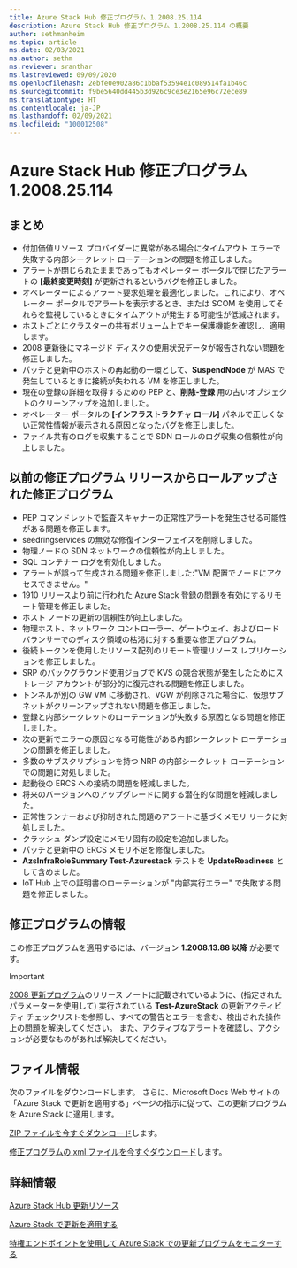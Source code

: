 ```yaml
---
title: Azure Stack Hub 修正プログラム 1.2008.25.114
description: Azure Stack Hub 修正プログラム 1.2008.25.114 の概要
author: sethmanheim
ms.topic: article
ms.date: 02/03/2021
ms.author: sethm
ms.reviewer: sranthar
ms.lastreviewed: 09/09/2020
ms.openlocfilehash: 2ebfe0e902a86c1bbaf53594e1c089514fa1b46c
ms.sourcegitcommit: f9be5640dd445b3d926c9ce3e2165e96c72ece89
ms.translationtype: HT
ms.contentlocale: ja-JP
ms.lasthandoff: 02/09/2021
ms.locfileid: "100012508"
---
```

# <a name="azure-stack-hub-hotfix-1200825114"></a>Azure Stack Hub 修正プログラム 1.2008.25.114

## <a name="summary"></a>まとめ

- 付加価値リソース プロバイダーに異常がある場合にタイムアウト エラーで失敗する内部シークレット ローテーションの問題を修正しました。
- アラートが閉じられたままであってもオペレーター ポータルで閉じたアラートの **[最終変更時刻]** が更新されるというバグを修正しました。
- オペレーターによるアラート要求処理を最適化しました。これにより、オペレーター ポータルでアラートを表示するとき、または SCOM を使用してそれらを監視しているときにタイムアウトが発生する可能性が低減されます。
- ホストごとにクラスターの共有ボリューム上でキー保護機能を確認し、適用します。
- 2008 更新後にマネージド ディスクの使用状況データが報告されない問題を修正しました。
- パッチと更新中のホストの再起動の一環として、**SuspendNode** が MAS で発生しているときに接続が失われる VM を修正しました。
- 現在の登録の詳細を取得するための PEP と、**削除-登録** 用の古いオブジェクトのクリーンアップを追加しました。
- オペレーター ポータルの **[インフラストラクチャ ロール]** パネルで正しくない正常性情報が表示される原因となったバグを修正しました。
- ファイル共有のログを収集することで SDN ロールのログ収集の信頼性が向上しました。

## <a name="fixes-rolled-up-from-previous-hotfix-releases"></a>以前の修正プログラム リリースからロールアップされた修正プログラム

- PEP コマンドレットで監査スキャナーの正常性アラートを発生させる可能性がある問題を修正します。
- seedringservices の無効な修復インターフェイスを削除しました。
- 物理ノードの SDN ネットワークの信頼性が向上しました。
- SQL コンテナー ログを有効化しました。
- アラートが誤って生成される問題を修正しました:"VM 配置でノードにアクセスできません。"
- 1910 リリースより前に行われた Azure Stack 登録の問題を有効にするリモート管理を修正しました。
- ホスト ノードの更新の信頼性が向上しました。
- 物理ホスト、ネットワーク コントローラー、ゲートウェイ、およびロード バランサーでのディスク領域の枯渇に対する重要な修正プログラム。
- 後続トークンを使用したリソース配列のリモート管理リソース レプリケーションを修正しました。
- SRP のバックグラウンド使用ジョブで KVS の競合状態が発生したためにストレージ アカウントが部分的に復元される問題を修正しました。
- トンネルが別の GW VM に移動され、VGW が削除された場合に、仮想サブネットがクリーンアップされない問題を修正しました。
- 登録と内部シークレットのローテーションが失敗する原因となる問題を修正しました。
- 次の更新でエラーの原因となる可能性がある内部シークレット ローテーションの問題を修正しました。
- 多数のサブスクリプションを持つ NRP の内部シークレット ローテーションでの問題に対処しました。
- 起動後の ERCS への接続の問題を軽減しました。
- 将来のバージョンへのアップグレードに関する潜在的な問題を軽減しました。
- 正常性ランナーおよび抑制された問題のアラートに基づくメモリ リークに対処しました。
- クラッシュ ダンプ設定にメモリ固有の設定を追加しました。
- パッチと更新中の ERCS メモリ不足を修復しました。
- **AzsInfraRoleSummary Test-Azurestack** テストを **UpdateReadiness** として含めました。
- IoT Hub 上での証明書のローテーションが "内部実行エラー" で失敗する問題を修正しました。

## <a name="hotfix-information"></a>修正プログラムの情報

この修正プログラムを適用するには、バージョン **1.2008.13.88 以降** が必要です。

> [!IMPORTANT]
> [2008 更新プログラム](release-notes.md?view=azs-2008&preserve-view=true)のリリース ノートに記載されているように、(指定されたパラメーターを使用して) 実行されている **Test-AzureStack** の更新アクティビティ チェックリストを参照し、すべての警告とエラーを含む、検出された操作上の問題を解決してください。 また、アクティブなアラートを確認し、アクションが必要なものがあれば解決してください。

## <a name="file-information"></a>ファイル情報

次のファイルをダウンロードします。 さらに、Microsoft Docs Web サイトの「Azure Stack で更新を適用する」ページの指示に従って、この更新プログラムを Azure Stack に適用します。

[ZIP ファイルを今すぐダウンロード](https://azurestackhub.azureedge.net/PR/download/MAS_HotFix_1.2008.25.114/HotFix/AzS_Update_1.2008.25.114.zip)します。

[修正プログラムの xml ファイルを今すぐダウンロード](https://azurestackhub.azureedge.net/PR/download/MAS_HotFix_1.2008.25.114/HotFix/metadata.xml)します。

## <a name="more-information"></a>詳細情報

[Azure Stack Hub 更新リソース](azure-stack-updates.md)

[Azure Stack で更新を適用する](azure-stack-apply-updates.md)

[特権エンドポイントを使用して Azure Stack での更新プログラムをモニターする](azure-stack-monitor-update.md)